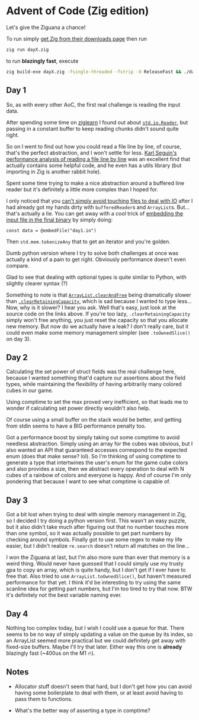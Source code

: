 # Advent of Code (Zig edition)

Let's give the Ziguana a chance!

To run simply [get Zig from their downloads page](https://ziglang.org/download/) then run

```sh
zig run dayX.zig
```

to run __blazingly fast__, execute

```sh
zig build-exe dayX.zig -fsingle-threaded -fstrip -O ReleaseFast && ./dayX
```

## Day 1

So, as with every other AoC, the first real challenge is reading the input data.

After spending some time on [ziglearn](https://ziglearn.org) I found out about [`std.io.Reader`](https://ziglearn.org/chapter-2/#readers-and-writers), but passing in a constant buffer to keep reading chunks didn't sound quite right.

So on I went to find out how you could read a file line by line, of course, that's the perfect
abstraction, and I won't settle for less.
[Karl Seguin's performance analysis of reading a file line by line](https://www.openmymind.net/Performance-of-reading-a-file-line-by-line-in-Zig/) was
an excellent find that actually contains some helpful code, and he even has a utils library
(but importing in Zig is another rabbit hole).

Spent some time trying to make a nice abstraction around a buffered line reader but it's definitely
a little more complex than I hoped for.

I only noticed that you [can't simply avoid touching files to deal with IO](./hello_world.zig) after I had already got
my hands dirty with `bufferedReader`s and `ArrayList`s.
But... that's actually a lie.
You can get away with a cool trick of [embedding the input file in the final binary](https://xyquadrat.ch/2021/12/01/reading-files-in-zig/) by simply doing:

```zig
const data = @embedFile("day1.in")
```

Then `std.mem.tokenizeAny` that to get an iterator and you're golden.

Dumb python version where I try to solve both challenges at once was actually a kind of a pain to
get right.
Obviously performance doesn't even compare.

Glad to see that dealing with optional types is quite similar to Python, with slightly clearer
syntax (?)

Something to note is that [`ArrayList.clearAndFree`](https://ziglang.org/documentation/master/std/#A;std:ArrayList.clearAndFree) being
dramatically slower than [`.clearRetainingCapacity`](https://ziglang.org/documentation/master/std/#A;std:ArrayList.clearRetainingCapacity), which is sad because I wanted to type less...
Now, why is it slower? I hear you ask. Well that's easy, just look at the source code on the
links above.
If you're too lazy, `.clearRetainingCapacity` simply won't free anything, you just reset the
capacity so that you allocate new memory.
But now do we actually have a leak? I don't really care, but it could even make some memory
management simpler (see `.toOwnedSlice()` on day 3).

## Day 2

Calculating the set power of struct fields was the real challenge here, because I wanted something
that'd capture our assertions about the field types, while maintaining the flexibility of having
arbitrarily many colored cubes in our game.

Using comptime to set the max proved very inefficient, so that leads me to wonder if calculating
set power directly wouldn't also help.

Of course using a small buffer on the stack would be better, and getting from stdin seems to have a
BIG performance penalty too.

Got a performance boost by simply taking out some comptime to avoid needless abstraction.
Simply using an array for the cubes was obvious, but I also wanted an API that guaranteed accesses
correspond to the expected enum (does that make sense? lol).
So I'm thinking of using comptime to generate a type that intertwines the user's enum for the game
cube colors and also provides a size, then we abstract every operation to deal with N cubes of a
rainbow of colors and everyone is happy.
And of course I'm only pondering that because I want to see what comptime is capable of.

## Day 3

Got a bit lost when trying to deal with simple memory management in Zig, so I decided I try doing a
python version first.
This wasn't an easy puzzle, but it also didn't take much after figuring out that no number touches
more than one symbol, so it was actually possible to get part numbers by checking around symbols.
Finally got to use some regex to make my life easier, but I didn't realize `re.search` doesn't
return all matches on the line...

I won the Ziguana at last, but I'm also more sure than ever that memory is a weird thing.
Would never have guessed that I could simply use my trusty gpa to copy an array, which is quite
handy, but I don't get if I ever have to free that.
Also tried to use `ArrayList.toOwnedSlice()`, but haven't measured performance for that yet.
I think it'd be interesting to try using the same scanline idea for getting part numbers, but I'm
too tired to try that now.
BTW it's definitely not the best variable naming ever.

## Day 4

Nothing too complex today, but I wish I could use a queue for that.
There seems to be no way of simply updating a value on the queue by its index, so an ArrayList
seemed more practical but we could definitely get away with fixed-size buffers.
Maybe I'll try that later.
Either way this one is __already__ blazingly fast (~400us on the M1 🔥).

## Notes

- Allocator stuff doesn't seem that hard, but I don't get how you can avoid having some boilerplate
  to deal with them, or at least avoid having to pass them to functions.

- What's the better way of asserting a type in comptime?
